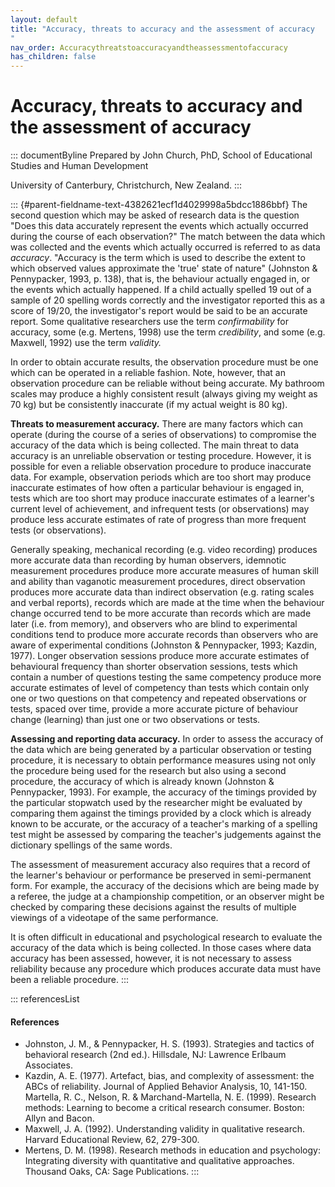 ```yaml
---
layout: default
title: "Accuracy, threats to accuracy and the assessment of accuracy 
"
nav_order: Accuracythreatstoaccuracyandtheassessmentofaccuracy
has_children: false
---
```

# Accuracy, threats to accuracy and the assessment of accuracy 


::: documentByline
Prepared by John Church, PhD, School of Educational Studies and Human
Development

University of Canterbury, Christchurch, New Zealand.
:::

::: {#parent-fieldname-text-4382621ecf1d4029998a5bdcc1886bbf}
The second question which may be asked of research data is the question
"Does this data accurately represent the events which actually occurred
during the course of each observation?" The match between the data which
was collected and the events which actually occurred is referred to as
data *accuracy*. "Accuracy is the term which is used to describe the
extent to which observed values approximate the \'true\' state of
nature" (Johnston & Pennypacker, 1993, p. 138), that is, the behaviour
actually engaged in, or the events which actually happened. If a child
actually spelled 19 out of a sample of 20 spelling words correctly and
the investigator reported this as a score of 19/20, the investigator\'s
report would be said to be an accurate report. Some qualitative
researchers use the term *confirmability* for accuracy, some (e.g.
Mertens, 1998) use the term *credibility*, and some (e.g. Maxwell, 1992)
use the term *validity.*

In order to obtain accurate results, the observation procedure must be
one which can be operated in a reliable fashion. Note, however, that an
observation procedure can be reliable without being accurate. My
bathroom scales may produce a highly consistent result (always giving my
weight as 70 kg) but be consistently inaccurate (if my actual weight is
80 kg).

**Threats to measurement accuracy.** There are many factors which can
operate (during the course of a series of observations) to compromise
the accuracy of the data which is being collected. The main threat to
data accuracy is an unreliable observation or testing procedure.
However, it is possible for even a reliable observation procedure to
produce inaccurate data. For example, observation periods which are too
short may produce inaccurate estimates of how often a particular
behaviour is engaged in, tests which are too short may produce
inaccurate estimates of a learner\'s current level of achievement, and
infrequent tests (or observations) may produce less accurate estimates
of rate of progress than more frequent tests (or observations).

Generally speaking, mechanical recording (e.g. video recording) produces
more accurate data than recording by human observers, idemnotic
measurement procedures produce more accurate measures of human skill and
ability than vaganotic measurement procedures, direct observation
produces more accurate data than indirect observation (e.g. rating
scales and verbal reports), records which are made at the time when the
behaviour change occurred tend to be more accurate than records which
are made later (i.e. from memory), and observers who are blind to
experimental conditions tend to produce more accurate records than
observers who are aware of experimental conditions (Johnston &
Pennypacker, 1993; Kazdin, 1977). Longer observation sessions produce
more accurate estimates of behavioural frequency than shorter
observation sessions, tests which contain a number of questions testing
the same competency produce more accurate estimates of level of
competency than tests which contain only one or two questions on that
competency and repeated observations or tests, spaced over time, provide
a more accurate picture of behaviour change (learning) than just one or
two observations or tests.

**Assessing and reporting data accuracy.** In order to assess the
accuracy of the data which are being generated by a particular
observation or testing procedure, it is necessary to obtain performance
measures using not only the procedure being used for the research but
also using a second procedure, the accuracy of which is already known
(Johnston & Pennypacker, 1993). For example, the accuracy of the timings
provided by the particular stopwatch used by the researcher might be
evaluated by comparing them against the timings provided by a clock
which is already known to be accurate, or the accuracy of a teacher\'s
marking of a spelling test might be assessed by comparing the teacher\'s
judgements against the dictionary spellings of the same words.

The assessment of measurement accuracy also requires that a record of
the learner\'s behaviour or performance be preserved in semi-permanent
form. For example, the accuracy of the decisions which are being made by
a referee, the judge at a championship competition, or an observer might
be checked by comparing these decisions against the results of multiple
viewings of a videotape of the same performance.

It is often difficult in educational and psychological research to
evaluate the accuracy of the data which is being collected. In those
cases where data accuracy has been assessed, however, it is not
necessary to assess reliability because any procedure which produces
accurate data must have been a reliable procedure.
:::

::: referencesList
#### References

-   Johnston, J. M., & Pennypacker, H. S. (1993). Strategies and tactics
    of behavioral research (2nd ed.). Hillsdale, NJ: Lawrence Erlbaum
    Associates.
-   Kazdin, A. E. (1977). Artefact, bias, and complexity of assessment:
    the ABCs of reliability. Journal of Applied Behavior Analysis, 10,
    141-150. Martella, R. C., Nelson, R. & Marchand-Martella, N. E.
    (1999). Research methods: Learning to become a critical research
    consumer. Boston: Allyn and Bacon.
-   Maxwell, J. A. (1992). Understanding validity in qualitative
    research. Harvard Educational Review, 62, 279-300.
-   Mertens, D. M. (1998). Research methods in education and psychology:
    Integrating diversity with quantitative and qualitative approaches.
    Thousand Oaks, CA: Sage Publications.
:::
